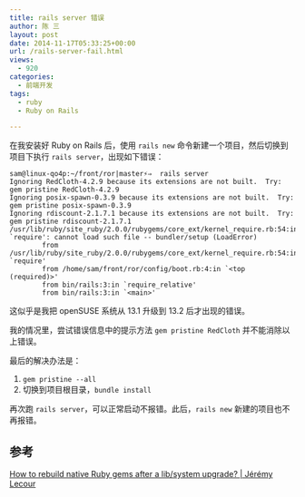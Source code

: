 ```yaml
---
title: rails server 错误
author: 陈 三
layout: post
date: 2014-11-17T05:33:25+00:00
url: /rails-server-fail.html
views:
  - 920
categories:
  - 前端开发
tags:
  - ruby
  - Ruby on Rails

---
```

在我安装好 Ruby on Rails 后，使用 `rails new` 命令新建一个项目，然后切换到项目下执行 `rails server`，出现如下错误：

    sam@linux-qo4p:~/front/ror|master⚡⇒  rails server
    Ignoring RedCloth-4.2.9 because its extensions are not built.  Try: gem pristine RedCloth-4.2.9
    Ignoring posix-spawn-0.3.9 because its extensions are not built.  Try: gem pristine posix-spawn-0.3.9
    Ignoring rdiscount-2.1.7.1 because its extensions are not built.  Try: gem pristine rdiscount-2.1.7.1
    /usr/lib/ruby/site_ruby/2.0.0/rubygems/core_ext/kernel_require.rb:54:in `require': cannot load such file -- bundler/setup (LoadError)
            from /usr/lib/ruby/site_ruby/2.0.0/rubygems/core_ext/kernel_require.rb:54:in `require'
            from /home/sam/front/ror/config/boot.rb:4:in `<top (required)>'
            from bin/rails:3:in `require_relative'
            from bin/rails:3:in `<main>'
    

这似乎是我把 openSUSE 系统从 13.1 升级到 13.2 后才出现的错误。

我的情况里，尝试错误信息中的提示方法 `gem pristine RedCloth` 并不能消除以上错误。

最后的解决办法是：

  1. `gem pristine --all`
  2. 切换到项目根目录，`bundle install`

再次跑 `rails server`，可以正常启动不报错。此后，`rails new` 新建的项目也不再报错。

## 参考

[How to rebuild native Ruby gems after a lib/system upgrade? | Jérémy Lecour][1]

 [1]: https://jeremy.wordpress.com/2014/03/14/how-to-rebuild-native-ruby-gems-after-a-libsystem-upgrade/